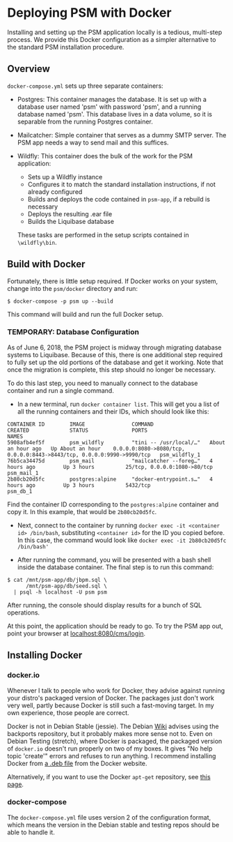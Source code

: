 # Deploying PSM with Docker

Installing and setting up the PSM application locally is a tedious, multi-step process. We provide this Docker configuration as a simpler alternative to the standard PSM installation procedure.

## Overview

`docker-compose.yml` sets up three separate containers:

- Postgres: This container manages the database. It is set up with a database user named 'psm' with password 'psm', and a running database named 'psm'. This database lives in a data volume, so it is separable from the running Postgres container.

- Mailcatcher: Simple container that serves as a dummy SMTP server. The PSM app needs a way to send mail and this suffices.

- Wildfly: This container does the bulk of the work for the PSM application:
    - Sets up a Wildfly instance
    - Configures it to match the standard installation instructions, if not already configured
    - Builds and deploys the code contained in `psm-app`, if a rebuild is necessary
    - Deploys the resulting .ear file
    - Builds the Liquibase database
  
  These tasks are performed in the setup scripts contained in `\wildfly\bin`.

## Build with Docker

Fortunately, there is little setup required. If Docker works on your system, change into the `psm/docker` directory and run:

    $ docker-compose -p psm up --build

This command will build and run the full Docker setup.

### TEMPORARY: Database Configuration

As of June 6, 2018, the PSM project is midway through migrating database systems to Liquibase. Because of this, there is one additional step required to fully set up the old portions of the database and get it working. Note that once the migration is complete, this step should no longer be necessary.

To do this last step, you need to manually connect to the database container and run a single command.

- In a new terminal, run `docker container list`. This will get you a list of all the running containers and their IDs, which should look like this:

```
CONTAINER ID        IMAGE               COMMAND                  CREATED             STATUS              PORTS                                                                    NAMES
5908afb4ef5f        psm_wildfly         "tini -- /usr/local/…"   About an hour ago   Up About an hour    0.0.0.0:8080->8080/tcp, 0.0.0.0:8443->8443/tcp, 0.0.0.0:9990->9990/tcp   psm_wildfly_1
76b5ca34475d        psm_mail            "mailcatcher --foreg…"   4 hours ago         Up 3 hours          25/tcp, 0.0.0.0:1080->80/tcp                                             psm_mail_1
2b80cb20d5fc        postgres:alpine     "docker-entrypoint.s…"   4 hours ago         Up 3 hours          5432/tcp                                                                 psm_db_1
```

Find the container ID corresponding to the `postgres:alpine` container and copy it. In this example, that would be `2b80cb20d5fc`.

- Next, connect to the container by running `docker exec -it <container id> /bin/bash`, substituting `<container id>` for the ID you copied before. In this case, the command would look like `docker exec -it 2b80cb20d5fc /bin/bash'`

- After running the command, you will be presented with a bash shell inside the database container. The final step is to run this command:

```
$ cat /mnt/psm-app/db/jbpm.sql \
      /mnt/psm-app/db/seed.sql \
  | psql -h localhost -U psm psm
```

After running, the console should display results for a bunch of SQL operations.

At this point, the application should be ready to go. To try the PSM app out, point your browser at [localhost:8080/cms/login](http://localhost:8080/cms/login).

## Installing Docker

### docker.io

Whenever I talk to people who work for Docker, they advise against
running your distro's packaged version of Docker.  The packages just
don't work very well, partly because Docker is still such a
fast-moving target.  In my own experience, those people are correct.

Docker is not in Debian Stable (jessie).  The Debian
[Wiki](https://wiki.debian.org/Docker) advises using the backports
repository, but it probably makes more sense not to.  Even on Debian
Testing (stretch), where Docker is packaged, the packaged version of
`docker.io` doesn't run properly on two of my boxes.  It gives "No
help topic 'create'" errors and refuses to run anything.  I recommend
installing Docker from
[a .deb file](https://download.docker.com/linux/debian/dists/stretch/pool/stable/amd64/docker-ce_17.03.1~ce-0~debian-stretch_amd64.deb)
from the Docker website.

Alternatively, if you want to use the Docker `apt-get` repository, see
[this page](https://docs.docker.com/engine/installation/linux/debian/).

### docker-compose

The `docker-compose.yml` file uses version 2 of the configuration
format, which means the version in the Debian stable and testing repos
should be able to handle it.
